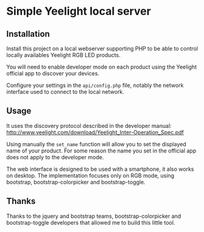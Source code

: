 # Simple Yeelight local server

## Installation
Install this project on a local webserver supporting PHP to be able to control locally availables Yeelight RGB LED products.

You will need to enable developer mode on each product using the Yeelight official app to discover your devices.

Configure your settings in the `api/config.php` file, notably the network interface used to connect to the local network.

## Usage
It uses the discovery protocol described in the developer manual:
http://www.yeelight.com/download/Yeelight_Inter-Operation_Spec.pdf

Using manually the `set_name` function will allow you to set the displayed name of your product. For some reason the name you set in the official app does not apply to the developer mode.

The web interface is designed to be used with a smartphone, it also works on desktop. The implementation focuses only on RGB mode, using bootstrap, bootstrap-colorpicker and bootstrap-toggle.

## Thanks
Thanks to the jquery and bootstrap teams, bootstrap-colorpicker and bootstrap-toggle developers that allowed me to build this little tool.

